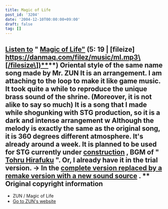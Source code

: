 ```yaml
---
title: Magic of Life
post_id: '3204'
date: '2004-12-10T00:00:00+09:00'
draft: false
tag: []
---
```


## [Listen to](/filez/music/ml.mp3) " [Magic of Life"](/filez/music/ml.mp3) (5: 19 | \[fileize\] [https://danmaq.com/filez/music/ml.mp3\[/filesize\])**](https://danmaq.com/filez/music/ml.mp3[/filesize])**) Oriental style of the same name song made by Mr. ZUN It is an arrangement. I am attaching to the loop to make it like game music. It took quite a while to reproduce the unique brass sound of the shrine. (Moreover, it is not alike to say so much) It is a song that I made while shogunking with STG production, so it is a dark and intense arrangement w Although the melody is exactly the same as the original song, it is 360 degrees different atmosphere. It's already around a week. It is planned to be used for STG currently under [construction](/!/thA/) , BGM of " [Tohru Hirafuku](/!/thA/) ". Or, I already have it in the trial version. → In the [complete version replaced by a remake version with a new sound source](/filez/music/thA_05.mp3) . \*\* Original copyright information

*   ZUN / Magic of Life
*   [Go to ZUN's website](http://www16.big.or.jp/%7Ezun/)